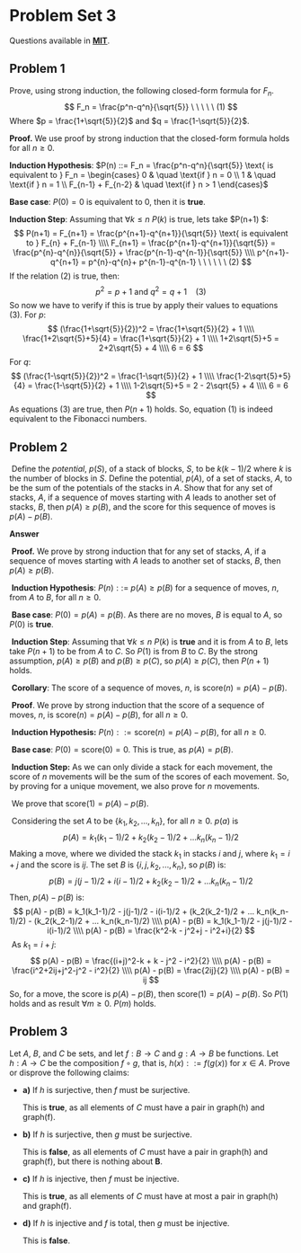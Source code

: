 # Problem Set 3

Questions available in [**MIT**](https://openlearninglibrary.mit.edu/assets/courseware/v1/004582165ee7e142a378192196660420/asset-v1:OCW+6.042J+2T2019+type@asset+block/MIT6_042JS15_ps3.pdf).

## Problem 1

Prove, using strong induction, the following closed-form formula for $F_n$.
$$
F_n = \frac{p^n-q^n}{\sqrt{5}} \ \ \ \ \ (1)
$$
Where $p = \frac{1+\sqrt{5}}{2}$ and  $q = \frac{1-\sqrt{5}}{2}$.

**Proof.** We use proof by strong induction that the closed-form formula holds for all $n \geq 0$.

**Induction Hypothesis**: $P(n) ::= F_n = \frac{p^n-q^n}{\sqrt{5}} \text{ is equivalent to } F_n = \begin{cases}  0 & \quad \text{if } n = 0 \\ 1 & \quad \text{if } n = 1 \\ F_{n-1} + F_{n-2} & \quad \text{if } n > 1 \end{cases}$

**Base case**: $P(0) = 0 \text{ is equivalent to } 0$, then it is **true**.

**Induction Step**: Assuming that $\forall k \leq n\ P(k)$ is true, lets take $P(n+1) $:
$$
P(n+1) = F_{n+1} = \frac{p^{n+1}-q^{n+1}}{\sqrt{5}} \text{ is equivalent to } F_{n} + F_{n-1}
\\\\
F_{n+1} = \frac{p^{n+1}-q^{n+1}}{\sqrt{5}} = \frac{p^{n}-q^{n}}{\sqrt{5}} + \frac{p^{n-1}-q^{n-1}}{\sqrt{5}}
\\\\
p^{n+1}-q^{n+1} = p^{n}-q^{n}+ p^{n-1}-q^{n-1} \ \ \ \ \ \ (2)
$$
If the relation (2) is true, then:
$$
p^2 = p + 1 \text{ and } q^2 = q + 1 \ \ \ \ (3)
$$
So now we have to verify if this is true by apply their values to equations (3). For $p$:
$$
(\frac{1+\sqrt{5}}{2})^2 = \frac{1+\sqrt{5}}{2} + 1
\\\\
\frac{1+2\sqrt{5}+5}{4} = \frac{1+\sqrt{5}}{2} + 1
\\\\
1+2\sqrt{5}+5 = 2+2\sqrt{5} + 4
\\\\
6 = 6
$$
For $q$:
$$
(\frac{1-\sqrt{5}}{2})^2 = \frac{1-\sqrt{5}}{2} + 1
\\\\
\frac{1-2\sqrt{5}+5}{4} = \frac{1-\sqrt{5}}{2} + 1
\\\\
1-2\sqrt{5}+5 = 2 - 2\sqrt{5} + 4
\\\\
6 = 6
$$
As equations (3) are true, then $P(n+1)$ holds. So, equation (1) is indeed equivalent to the Fibonacci numbers.

## Problem 2

​	Define the *potential*, $p(S)$, of a stack of blocks, $S$, to be $k(k - 1)/2$ where $k$ is the number of blocks in $S$. Define the potential, $p(A)$, of a set of stacks, $A$, to be the sum of the potentials of the stacks in $A$. Show that for any set of stacks, $A$, if a sequence of moves starting with $A$ leads to another set of stacks, $B$, then $p(A) \geq  p(B)$, and the score for this sequence of moves is $p(A)-p(B)$.

**Answer** 

​	**Proof.** We prove by strong induction that for any set of stacks, $A$, if a sequence of moves starting with $A$ leads to another set of stacks, $B$, then $p(A) \geq  p(B)$.

​	**Induction Hypothesis**: $P(n) ::=$ $p(A) \geq  p(B)$ for a sequence of moves, $n$, from $A$ to $B$, for all $n \geq 0$.

​	**Base case**: $P(0) = p(A) = p(B)$. As there are no moves, $B$ is equal to $A$, so $P(0)$ is **true**.

​	**Induction Step**: Assuming that  $\forall k \leq n\ P(k)$ is **true** and it is from $A$ to $B$, lets take $P(n+1)$ to be from $A$ to $C$. So $P(1)$ is from $B$ to $C$. By the strong assumption, $p(A) \geq p(B)$ and $p(B) \geq p(C)$, so $p(A) \geq p(C)$, then $P(n+1)$ holds.

​	**Corollary**: The score of a sequence of moves, $n$, is  $\text{score}(n) = p(A) - p(B)$.

​	**Proof**. We prove by strong induction that the score of a sequence of moves, $n$, is  $\text{score}(n) = p(A) - p(B)$, for all $n \geq 0$.

​	**Induction Hypothesis:** $P(n) ::= \text{score}(n) = p(A) - p(B)$, for all $n \geq 0$.

​	**Base case**: $P(0) = \text{score}(0) = 0$. This is true, as $p(A) = p(B)$.

​	**Induction Step:** As we can only divide a stack for each movement, the score of $n$ movements will be the sum of the scores of each movement. So, by proving for a unique movement, we also prove for $n$ movements.

​	We prove that $\text{score}(1) = p(A) - p(B)$.

​	Considering the set $A$ to be $\{k_1, k_2, ..., k_n \}$, for all $n \geq 0$. $p(a)$ is
$$
p(A) = k_1(k_1-1)/2 + k_2(k_2-1)/2 + ... k_n(k_n-1)/2
$$
​	Making a move, where we divided the stack $k_1$ in stacks $i$ and $j$, where $k_1 = i + j$ and the score is $ij$. The set $B$ is $\{i, j, k_2, ..., k_n\}$, so $p(B)$ is:
$$
p(B) = j(j-1)/2 + i(i-1)/2 + k_2(k_2-1)/2 + ... k_n(k_n-1)/2
$$
​	Then, $p(A) - p(B)$ is:
$$
p(A) - p(B) = k_1(k_1-1)/2 - j(j-1)/2 - i(i-1)/2 + (k_2(k_2-1)/2 + ... k_n(k_n-1)/2) - (k_2(k_2-1)/2 + ... k_n(k_n-1)/2)
\\\\
p(A) - p(B) = k_1(k_1-1)/2 - j(j-1)/2 - i(i-1)/2
\\\\
p(A) - p(B) = \frac{k^2-k - j^2+j - i^2+i}{2}
$$
​	As $k_1 = i + j$:
$$
p(A) - p(B) = \frac{(i+j)^2-k + k - j^2 - i^2}{2}
\\\\
p(A) - p(B) = \frac{i^2+2ij+j^2-j^2 - i^2}{2}
\\\\
p(A) - p(B) = \frac{2ij}{2}
\\\\
p(A) - p(B) = ij
$$
So, for a move, the score is $p(A)-p(B)$, then $\text{score}(1) = p(A)-p(B)$. So $P(1)$ holds and as result $\forall m \geq 0.\ P(m)$ holds.

## Problem 3

Let $A$, $B$, and $C$ be sets, and let $f : B \rightarrow C$ and $g : A \rightarrow B$ be functions. Let $h : A \rightarrow C$ be the composition $f \circ g$, that is, $h(x) ::= f(g(x))$ for $x \in A$. Prove or disprove the following claims:

* **a)** If $h$ is surjective, then $f$ must be surjective.

  This is **true**, as all elements of $C$ must have a pair in graph(h) and graph(f).

* **b)** If $h$ is surjective, then $g$ must be surjective.

  This is **false**, as all elements of $C$ must have a pair in graph(h) and graph(f), but there is nothing about **B**.

* **c)** If $h$ is injective, then $f$ must be injective.

  This is **true**, as all elements of $C$ must have at most a pair in graph(h) and graph(f).

* **d)** If $h$ is injective and $f$ is total, then $g$ must be injective.

  This is **false**.


